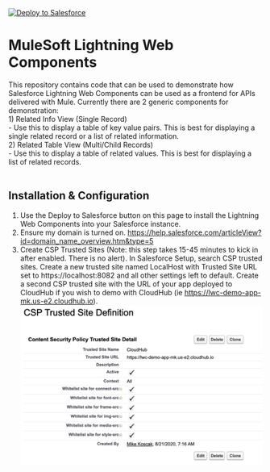 <a href="https://githubsfdeploy.herokuapp.com">
  <img alt="Deploy to Salesforce"
       src="https://raw.githubusercontent.com/afawcett/githubsfdeploy/master/deploy.png">
</a>

# MuleSoft Lightning Web Components

This repository contains code that can be used to demonstrate how Salesforce Lightning Web Components can be used as a frontend for APIs delivered with Mule.  Currently there are 2 generic components for demonstration:<br/>
	1) Related Info View (Single Record)<br/>
		- Use this to display a table of key value pairs.  This is best for displaying a single related record or a list of related information.<br/>
	2) Related Table View (Multi/Child Records)<br/>
		- Use this to display a table of related values.  This is best for displaying a list of related records.<br/>
<br/>

## Installation & Configuration
1) Use the Deploy to Salesforce button on this page to install the Lightning Web Components into your Salesforce instance.
2) Ensure my domain is turned on.  https://help.salesforce.com/articleView?id=domain_name_overview.htm&type=5
3) Create CSP Trusted Sites (Note: this step takes 15-45 minutes to kick in after enabled. There is no alert).  In Salesforce Setup, search CSP trusted sites.  Create a new trusted site named LocalHost with Trusted Site URL set to https://localhost:8082 and all other settings left to default.  Create a second CSP trusted site with the URL of your app deployed to CloudHub if you wish to demo with CloudHub (ie https://lwc-demo-app-mk.us-e2.cloudhub.io).
![](images/CloudHubCSP.png)


